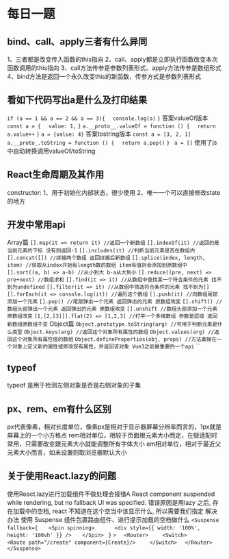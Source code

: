 # 每日一题

## bind、call、apply三者有什么异同
  1、三者都是改变传入函数的this指向
  2、call、apply都是立即执行函数改变本次函数调用的this指向
  3、call方法传参是参数列表形式、apply方法传参是数组形式
  4、bind方法是返回一个永久改变this的新函数，传参方式是参数列表形式
## 看如下代码写出a是什么及打印结果
  `if (a == 1 && a == 2 && a == 3){`
  `  console.log(a)`
  `}`
  答案valueOf版本
  `const a = {`
  `  value: 1,`
  `}`
  `a.__proto__.valueOf = function () {`
  `  return a.value++`
  `}`
  `a = {value: 4}`
  答案tostring版本
  `const a = [3, 2, 1]`
  `a.__proto_.toString = function () {`
  `  return a.pop()`
  `}`
  ` a = []`
  使用了js中自动转换调用valueOf/toString

## React生命周期及其作用
  constructor:
    1、用于初始化内部状态，很少使用
    2、唯一一个可以直接修改state的地方

## 开发中常用api
Array篇
`[].map(it => return it) //返回一个新数组`
`[].indexOf(it) //返回的是当前元素的下标 没有则返回-1`
`[].includes(it) //判断当前元素是否在数组内`
`[].concat([]) //拼接两个数组 返回拼接后新数组`
`[].splice(index, length, item) //获取从index开始有length数的数组 item有值则会添加到原数组中`
`[].sort((a, b) => a-b) //从小到大 b-a从大到小`
`[].reduce((pre, next) => pre+next) //数组求和`
`[].find(it => it) //从数组中查找某一个符合条件的元素 找不到为undefined`
`[].filter(it => it) //从数组中筛选符合条件的元素 找不到为[]`
`[].forEach(it => console.log(it)) //遍历这个数组`
`[].push(it) //向数组尾部添加一个元素`
`[].pop() //尾部弹出一个元素 返回弹出的元素 原数组改变`
`[].shift() //数组头部弹出一个元素 返回弹出的元素 原数组改变`
`[].unshift //数组头部添加一个元素 原数组改变`
`[1,[2,[3]]].flat(2) => [1,2,3] //打平一个多维数组 参数是层级 返回新数组原数组不变`
Object篇
`Object.prototype.toString(arg) //可用于判断元素是什么类型`
`Object.keys(arg) //返回这个对象所有属性的数组`
`Object.values(arg) //返回这个对象所有属性值的数组`
`Object.defineProperties(obj, props) //方法直接在一个对象上定义新的属性或修改现有属性，并返回该对象 Vue3之前最重要的一个api`
``
## typeof 
typeof 是用于检测左侧对象是否是右侧对象的子集

## px、rem、em有什么区别
px代表像素，相对长度单位，像素px是相对于显示器屏幕分辨率而言的，1px就是屏幕上的一个小方格点
rem相对单位，相较于页面根元素大小而定，在做适配时常用，只需要改变跟元素大小就能调整所有字体大小
em相对单位，相对于最近父元素大小而言，如未设置则取浏览器默认大小

## 关于使用React.lazy的问题
  使用React.lazy进行加载组件不做处理会报错A React component suspended while rendering, but no fallback UI was specified.
  错误原因是用lazy 之后, 存在加载中的空档, react 不知道在这个空当中该显示什么, 所以需要我们指定
  解决办法
    使用 Suspense 组件包裹路由组件、进行提示加载的空档做什么
    `<Suspense`
    ` fallback={`
    `   <Spin spinning>`
    `      <div style={{ width: '100%', height: '100vh' }} />`
    `   </Spin>`
    ` }`
    `>`
    `  <Router>`
    `    <Switch>`
    `      <Route path="/create" component={Create}/>`
    `    </Switch>`
    `  </Router>`
    `</Suspense>`




